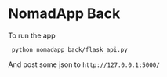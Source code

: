 # NomadApp Back

To run the app

```
 python nomadapp_back/flask_api.py
```

And post some json to `http://127.0.0.1:5000/`
